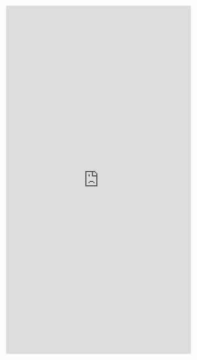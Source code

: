<p><iframe style="overflow: hidden; border: 0px #ffffff none; margin-top: -26px; background: #ffffff;" src="https://docsify-this.net?basePath=https://raw.githubusercontent.com/erectbranch/MicroC_OS-II/master/ch03/summary01&homepage=README.md&hide-credits=true"&font-family=Lato%20Extended,Lato,Helvetica%20Neue,Helvetica,Arial,sans-serif&font-size=1" width="100%" height="950px" allowfullscreen="allowfullscreen"></iframe></p>